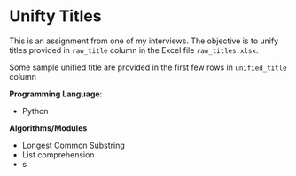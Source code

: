 # Unifty Titles

This is an assignment from one of my interviews. The objective is to unify titles provided in `raw_title` column in the Excel file `raw_titles.xlsx`.

Some sample unified title are provided in the first few rows in  `unified_title` column

**Programming Language**: 
	
 - Python

**Algorithms/Modules**

 - Longest Common Substring
 - List comprehension
 - s